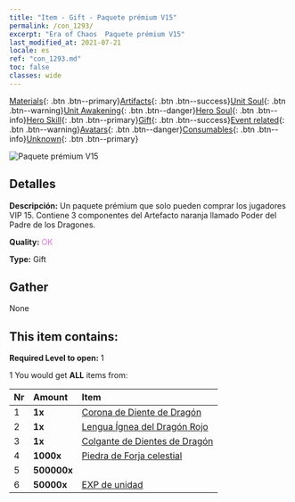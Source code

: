 ```yaml
---
title: "Item - Gift - Paquete prémium V15"
permalink: /con_1293/
excerpt: "Era of Chaos  Paquete prémium V15"
last_modified_at: 2021-07-21
locale: es
ref: "con_1293.md"
toc: false
classes: wide
---
```

 [Materials](/ItemsES/){: .btn .btn--primary}[Artifacts](/ItemsES/Artifacts/){: .btn .btn--success}[Unit Soul](/ItemsES/UnitSoul/){: .btn .btn--warning}[Unit Awakening](/ItemsES/UnitAwakening/){: .btn .btn--danger}[Hero Soul](/ItemsES/HeroSoul/){: .btn .btn--info}[Hero Skill](/ItemsES/HeroSkill/){: .btn .btn--primary}[Gift](/ItemsES/Gift/){: .btn .btn--success}[Event related](/ItemsES/Events/){: .btn .btn--warning}[Avatars](/ItemsES/Avatars/){: .btn .btn--danger}[Consumables](/ItemsES/Consumables/){: .btn .btn--info}[Unknown](/ItemsES/Unknown/){: .btn .btn--primary}

 ![Paquete prémium V15](/images/t/i_905015.png)

## Detalles
 **Descripción:** Un paquete prémium que solo pueden comprar los jugadores VIP 15. Contiene 3 componentes del Artefacto naranja llamado Poder del Padre de los Dragones.

 **Quality:** <span style="color: #DA70D6">OK</span>

 **Type:** Gift

## Gather

  None

## This item contains:

 **Required Level to open:** 1

 1 You would get **ALL** items  from:

  | Nr | Amount |     Item    |
  |:---|:-------|:------------|
  | 1 |  **1x** | [Corona de Diente de Dragón](/ItemsES/art_147/) |  | 
  | 2 |  **1x** | [Lengua Ígnea del Dragón Rojo](/ItemsES/art_146/) |  | 
  | 3 |  **1x** | [Colgante de Dientes de Dragón](/ItemsES/art_149/) |  | 
  | 4 |  **1000x** | [Piedra de Forja celestial](/ItemsES/art_188/) |  | 
  | 5 |  **500000x** | <i class="fas fa-coins"/> |  | 
  | 6 |  **50000x** | [EXP de unidad](/ItemsES/con_902/) |  | 

